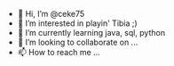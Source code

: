 - 👋 Hi, I’m @ceke75
- 👀 I’m interested in playin' Tibia ;)
- 🌱 I’m currently learning java, sql, python
- 💞️ I’m looking to collaborate on ...
- 📫 How to reach me ...

<!---
ceke75/ceke75 is a ✨ special ✨ repository because its `README.md` (this file) appears on your GitHub profile.
You can click the Preview link to take a look at your changes.
--->
